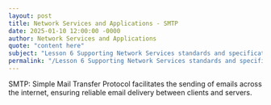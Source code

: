 ```yaml
---
layout: post
title: Network Services and Applications - SMTP
date: 2025-01-10 12:00:00 -0000
author: Network Services and Applications
quote: "content here"
subject: "Lesson 6 Supporting Network Services standards and specifications"
permalink: "/Lesson 6 Supporting Network Services standards and specifications/Network Services and Applications/Network Services and Applications - SMTP"
---
```


SMTP: Simple Mail Transfer Protocol facilitates the sending of emails across the internet, ensuring reliable email delivery between clients and servers.
